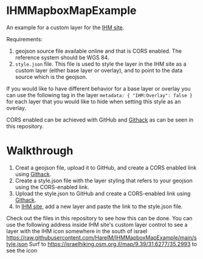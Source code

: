 # IHMMapboxMapExample

An example for a custom layer for the [IHM site](https://israelhiking.osm.org.il).

Requirements:
1. geojson source file available online and that is CORS enabled. The reference system should be WGS 84.
2. `style.json` file. This file is used to style the layer in the IHM site as a custom layer (either base layer or overlay), and to point to the data source which is the geojson.

If you would like to have different behavior for a base layer or overlay you can use the following tag in the layer `metadata: { "IHM:Overlay": false }` for each layer that you would like to hide when setting this style as an overlay.

CORS enabled can be achieved with GitHub and [Githack](https://raw.githack.com/) as can be seen in this repository.

Walkthrough
===========
1. Creat a geojson file, upload it to GitHub, and create a CORS enabled link using [Githack](https://raw.githack.com/).
2. Create a style.json file with the layer styling that refers to your geojson using the CORS-enabled link. 
3. Upload the style.json to GitHub and create a CORS-enabled link using [Githack](https://raw.githack.com/).
4. In [IHM site](https://israelhiking.osm.org.il), add a new layer and paste the link to the style.json file.



Check out the files in this repository to see how this can be done.
You can use the following address inside IHM site's custom layer control to see a layer with the IHM icon somewhere in the south of israel https://raw.githubusercontent.com/HarelM/IHMMapboxMapExample/main/style.json
Surf to https://israelhiking.osm.org.il/map/9.39/31.6277/35.2993 to see the icon

